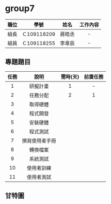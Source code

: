 # group7




| 職位 | 學號 | 姓名 | 工作內容 |
| :-----: |:------: | :-----: | :-----: |
| 組長 | Ｃ109118209 | 蔣皓丞 | - |
| 組員 | Ｃ109118255 | 李韋辰 | - |

## 專題題目




| 任務 | 說明 | 需時(天) | 前置任務 |
| :-----: |:------: | :-----: | :-----: |
| 1|研擬計畫 |1 | - |
| 2 | 任務分配 |2 |1 |
| 3|取得硬體|  |  |
| 4|程式開發 |  |  |
| 5|安裝硬體 |  | |
| 6|程式測試| | |
| 7| 撰寫使用者手冊| |  |
|8| 轉換檔案| |  |
|9| 系統測試| |  |
|10| 使用者訓練| |  |
|11| 使用者測試| |  |



## 甘特圖
